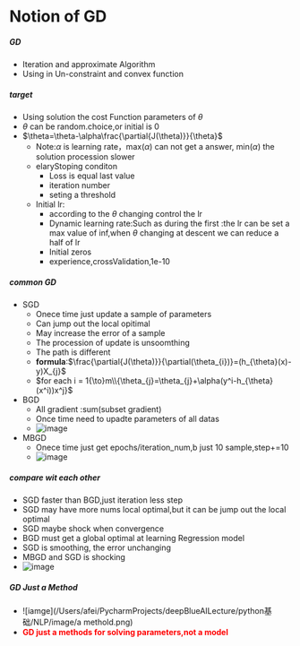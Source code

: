 # Notion of GD

##### GD

- Iteration and approximate Algorithm
- Using in Un-constraint and convex function

##### target

- Using solution the cost Function parameters of $\theta$
- $\theta$ can be random.choice,or initial is 0
- $\theta=\theta-\alpha\frac{\partial{J(\theta)}}{\theta}$
  - Note:$\alpha$  is learning rate，max($\alpha$) can not get a answer, min($\alpha$) the solution procession slower
  - elaryStoping conditon
    - Loss is equal last value
    - iteration number
    - seting a threshold
  - Initial lr:
    - according to the $\theta$ changing control the lr
    - Dynamic learning rate:Such as during the first :the lr can be set a max value of inf,when $\theta$ changing at descent we can reduce a half of lr
    - Initial zeros 
    - experience,crossValidation,1e-10

##### common GD

- SGD
  - Onece time just update a sample of parameters
  - Can jump out the local opitimal
  - May increase the error of a sample
  - The procession of update is unsoomthing
  - The path is different
  - **formula**:$\frac{\partial{J(\theta)}}{\partial(\theta_{i})}=(h_{\theta}(x)-y)X_{j}$
  -  $for each i = 1{\to}m\\{\theta_{j}=\theta_{j}+\alpha(y^i-h_{\theta}(x^i))x^j}$
- BGD
  - All gradient :sum(subset gradient)
  - Once time need to upadte parameters of all datas
  - ![image](/Users/afei/PycharmProjects/deepBlueAILecture/python基础/NLP/image/BGD.png)
- MBGD
  - Onece time just get epochs/iteration_num,b just 10 sample,step+=10
  - ![image](/Users/afei/PycharmProjects/deepBlueAILecture/python基础/NLP/image/MBGD.png)



##### compare wit each other

-  SGD faster  than BGD,just iteration less step
- SGD may have more nums local optimal,but it can be jump out the local optimal
- SGD maybe shock when convergence
- BGD must get a global optimal at learning Regression model
- SGD is smoothing, the error unchanging
- MBGD and SGD is shocking
- ![image](/Users/afei/PycharmProjects/deepBlueAILecture/python基础/NLP/image/GDcompare.png)



##### GD Just a Method

- ![iamge](/Users/afei/PycharmProjects/deepBlueAILecture/python基础/NLP/image/a methold.png)
- <font color='red'> **GD just a methods for solving parameters,not a model** </font>

